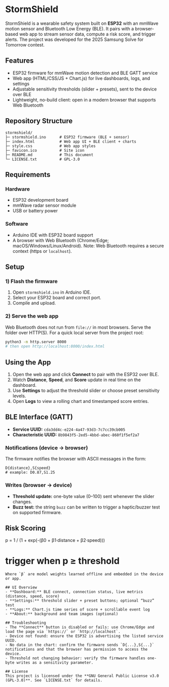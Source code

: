 # StormShield

StormShield is a wearable safety system built on **ESP32** with an mmWave motion sensor and Bluetooth Low Energy (BLE). It pairs with a browser-based web app to stream sensor data, compute a risk score, and trigger alerts. The project was developed for the 2025 Samsung Solve for Tomorrow contest.

## Features
- ESP32 firmware for mmWave motion detection and BLE GATT service
- Web app (HTML/CSS/JS + Chart.js) for live dashboards, logs, and settings
- Adjustable sensitivity thresholds (slider + presets), sent to the device over BLE
- Lightweight, no-build client: open in a modern browser that supports Web Bluetooth

## Repository Structure
```
stormshield/
├─ stormshield.ino      # ESP32 firmware (BLE + sensor)
├─ index.html           # Web app UI + BLE client + charts
├─ style.css            # Web app styles
├─ favicon.ico          # Site icon
├─ README.md            # This document
└─ LICENSE.txt          # GPL-3.0
```

## Requirements
### Hardware
- ESP32 development board
- mmWave radar sensor module
- USB or battery power

### Software
- Arduino IDE with ESP32 board support
- A browser with Web Bluetooth (Chrome/Edge; macOS/Windows/Linux/Android). Note: Web Bluetooth requires a secure context (https or `localhost`).

## Setup

### 1) Flash the firmware
1. Open `stormshield.ino` in Arduino IDE.
2. Select your ESP32 board and correct port.
3. Compile and upload.

### 2) Serve the web app
Web Bluetooth does not run from `file://` in most browsers. Serve the folder over HTTP(S). For a quick local server from the project root:
```bash
python3 -m http.server 8000
# then open http://localhost:8000/index.html
```

## Using the App
1. Open the web app and click **Connect** to pair with the ESP32 over BLE.
2. Watch **Distance**, **Speed**, and **Score** update in real time on the dashboard.
3. Use **Settings** to adjust the threshold slider or choose preset sensitivity levels.
4. Open **Logs** to view a rolling chart and timestamped score entries.

## BLE Interface (GATT)
- **Service UUID:** `cda3dd4c-e224-4a47-93d3-7c7cc39cb005`
- **Characteristic UUID:** `8b9843f5-2ed5-4bbd-abec-860f1f5ef2a7`

### Notifications (device → browser)
The firmware notifies the browser with ASCII messages in the form:
```
D{distance},S{speed}
# example: D0.87,S1.25
```

### Writes (browser → device)
- **Threshold update:** one-byte value (0–100) sent whenever the slider changes.
- **Buzz test:** the string `buzz` can be written to trigger a haptic/buzzer test on supported firmware.

## Risk Scoring
p = 1 / (1 + exp(-(β0 + β1·distance + β2·speed)))

# trigger when p ≥ threshold
```
Where `β` are model weights learned offline and embedded in the device or app.

## UI Overview
- **Dashboard:** BLE connect, connection status, live metrics (distance, speed, score)
- **Settings:** threshold slider + preset buttons; optional “buzz” test
- **Logs:** Chart.js time series of score + scrollable event log
- **About:** background and team images (optional)

## Troubleshooting
- The **Connect** button is disabled or fails: use Chrome/Edge and load the page via `https://` or `http://localhost`.
- Device not found: ensure the ESP32 is advertising the listed service UUID.
- No data in the chart: confirm the firmware sends `D{...},S{...}` notifications and that the browser has permission to access the device.
- Threshold not changing behavior: verify the firmware handles one-byte writes as a sensitivity parameter.

## License
This project is licensed under the **GNU General Public License v3.0 (GPL-3.0)**. See `LICENSE.txt` for details.
